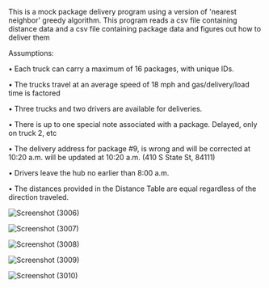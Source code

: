 This is a mock package delivery program using a version of
'nearest neighbor' greedy algorithm.
This program reads a csv file containing distance data and a csv file containing package data and figures out how to deliver them


Assumptions:

•   Each truck can carry a maximum of 16 packages, with unique IDs.

•   The trucks travel at an average speed of 18 mph and gas/delivery/load time is factored

•   Three trucks and two drivers are available for deliveries.

•   There is up to one special note associated with a package. Delayed, only on truck 2, etc

•   The delivery address for package #9, is wrong and will be corrected at 10:20 a.m. will be updated at 10:20 a.m.
     (410 S State St, 84111)

•   Drivers leave the hub no earlier than 8:00 a.m.

•   The distances provided in the Distance Table are equal regardless of the direction traveled.

![Screenshot (3006)](https://user-images.githubusercontent.com/23101063/124603608-1bbf7880-de38-11eb-91c9-55a6e31b8c45.png)

![Screenshot (3007)](https://user-images.githubusercontent.com/23101063/124603626-1f52ff80-de38-11eb-992e-85f224b4e4b9.png)

![Screenshot (3008)](https://user-images.githubusercontent.com/23101063/124603638-21b55980-de38-11eb-9dea-e4d009ccaca9.png)

![Screenshot (3009)](https://user-images.githubusercontent.com/23101063/124603648-2417b380-de38-11eb-9270-9deeb8f294f0.png)

![Screenshot (3010)](https://user-images.githubusercontent.com/23101063/124603655-25e17700-de38-11eb-9ad6-71202fe465aa.png)

